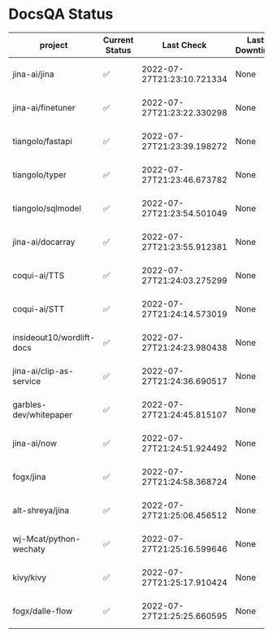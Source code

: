 # DocsQA Status

|         project         |Current Status|        Last Check        |Last Downtime|                % Uptime                |
|-------------------------|--------------|--------------------------|-------------|----------------------------------------|
|jina-ai/jina             |✅            |2022-07-27T21:23:10.721334|None         |100.0 (since 2022-07-27 12:11:57.480546)|
|jina-ai/finetuner        |✅            |2022-07-27T21:23:22.330298|None         |100.0 (since 2022-07-27 12:11:57.480546)|
|tiangolo/fastapi         |✅            |2022-07-27T21:23:39.198272|None         |100.0 (since 2022-07-27 12:11:57.480546)|
|tiangolo/typer           |✅            |2022-07-27T21:23:46.673782|None         |100.0 (since 2022-07-27 12:11:57.480546)|
|tiangolo/sqlmodel        |✅            |2022-07-27T21:23:54.501049|None         |100.0 (since 2022-07-27 12:11:57.480546)|
|jina-ai/docarray         |✅            |2022-07-27T21:23:55.912381|None         |100.0 (since 2022-07-27 12:11:57.480546)|
|coqui-ai/TTS             |✅            |2022-07-27T21:24:03.275299|None         |100.0 (since 2022-07-27 12:11:57.480546)|
|coqui-ai/STT             |✅            |2022-07-27T21:24:14.573019|None         |100.0 (since 2022-07-27 12:11:57.480546)|
|insideout10/wordlift-docs|✅            |2022-07-27T21:24:23.980438|None         |100.0 (since 2022-07-27 12:11:57.480546)|
|jina-ai/clip-as-service  |✅            |2022-07-27T21:24:36.690517|None         |100.0 (since 2022-07-27 12:11:57.480546)|
|garbles-dev/whitepaper   |✅            |2022-07-27T21:24:45.815107|None         |100.0 (since 2022-07-27 12:11:57.480546)|
|jina-ai/now              |✅            |2022-07-27T21:24:51.924492|None         |100.0 (since 2022-07-27 12:11:57.480546)|
|fogx/jina                |✅            |2022-07-27T21:24:58.368724|None         |100.0 (since 2022-07-27 12:11:57.480546)|
|alt-shreya/jina          |✅            |2022-07-27T21:25:06.456512|None         |100.0 (since 2022-07-27 12:11:57.480546)|
|wj-Mcat/python-wechaty   |✅            |2022-07-27T21:25:16.599646|None         |100.0 (since 2022-07-27 12:11:57.480546)|
|kivy/kivy                |✅            |2022-07-27T21:25:17.910424|None         |100.0 (since 2022-07-27 12:11:57.480546)|
|fogx/dalle-flow          |✅            |2022-07-27T21:25:25.660595|None         |100.0 (since 2022-07-27 12:11:57.480546)|

